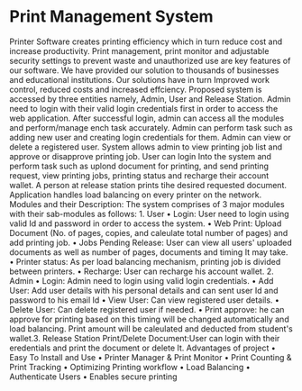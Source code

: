 # Print Management System
Printer Software creates printing efficiency which in turn reduce cost and increase productivity. Print management, print monitor and adjustable security settings to prevent waste and unauthorized use are key features of our software. We have provided our solution to thousands of businesses and educational institutions. Our solutions have in turn Improved work control, reduced costs and increased effciency. Proposed system is accessed by three entities namely, Admin, User and Release Station. Admin need to login with their valid login credentials first in order to access the web application. After successful login, admin can access all the modules and perform/manage ench task accurately. Admin can perform task such as adding new user and creating login credentials for them. Admin can view or delete a registered user. System allows admin to view printing job list and approve or disapprove printing job. User can login Into the system and perform task such as uplond document for printing, and send printing request, view printing jobs, printing status and recharge their account wallet. A person at release station prints tihe desired requested document. Application handles load balancing on every printer on the network. Modules and their Description: The system comprises of 3 major modules with their sab-modules as follows: 1. User • Login: User need to login using valid Id and password in order to access the system. • Web Print: Upload Document (No. of pages, copies, and caleulate total number of pages) and add printing job. • Jobs Pending Release: User can view all users' uploaded documents as well as number of pages, documents and timing It may take. • Printer status: As per load balancing mechanism, printing job is divided between printers. • Recharge: User can recharge his account wallet. 2. Admin • Login: Admin need to login using valid login credentials. • Add User: Add user details with his personal details and can sent user Id and password to his email Id • View User: Can view registered user details. • Delete User: Can delete registered user if needed. • Print approve: he can approve for printing based on this timing will be changed automatically and load balancing. Print amount will be caleulated and deducted from student's wallet.3. Release Station Print/Delete Document:User can login with their eredentials and print the document or delete It. Advantages of project • Easy To Install and Use • Printer Manager & Print Monitor • Print Counting & Print Tracking • Optimizing Printing workflow • Load Balancing • Authenticate Users • Enables secure printing

